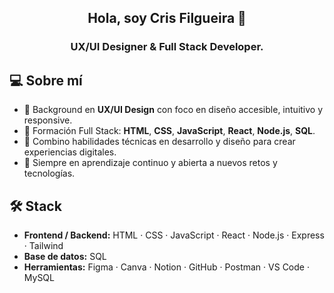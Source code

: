 <div align="center">

## Hola, soy Cris Filgueira 👋  
### UX/UI Designer & Full Stack Developer.

</div>

## 💻 Sobre mí

- 🎨 Background en **UX/UI Design** con foco en diseño accesible, intuitivo y responsive.
- 🧠 Formación Full Stack: **HTML**, **CSS**, **JavaScript**, **React**, **Node.js**, **SQL**.
- 🔄 Combino habilidades técnicas en desarrollo y diseño para crear experiencias digitales.
- 🚀 Siempre en aprendizaje continuo y abierta a nuevos retos y tecnologías.

## 🛠️ Stack

- **Frontend / Backend:** HTML · CSS · JavaScript · React · Node.js · Express · Tailwind 
- **Base de datos:** SQL 
- **Herramientas:** Figma · Canva · Notion · GitHub · Postman · VS Code · MySQL

